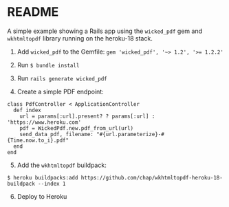 # README

A simple example showing a Rails app using the `wicked_pdf` gem and `wkhtmltopdf` library running on the heroku-18 stack.

1. Add `wicked_pdf` to the Gemfile:
`gem 'wicked_pdf', '~> 1.2', '>= 1.2.2'`

2. Run `$ bundle install`

3. Run `rails generate wicked_pdf`

4. Create a simple PDF endpoint:
```
class PdfController < ApplicationController
  def index
    url = params[:url].present? ? params[:url] : 'https://www.heroku.com'
    pdf = WickedPdf.new.pdf_from_url(url)
    send_data pdf, filename: "#{url.parameterize}-#{Time.now.to_i}.pdf"
  end
end
```

5. Add the `wkhtmltopdf` buildpack:
```
$ heroku buildpacks:add https://github.com/chap/wkhtmltopdf-heroku-18-buildpack --index 1
```

6. Deploy to Heroku
